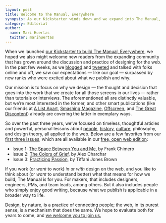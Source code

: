 ```yaml
---
layout: post
title: Welcome to The Manual, Everywhere
synopsis: As our Kickstarter winds down and we expand into The Manual, Everywhere, we’re showing new and longtime readers who we are, what we do, and what voice we hope to have, both in the web designing community and beyond it.
category: Editorial
author:
  name: Mari Huertas
  twitter: marihuertas
---
```


When we launched [our Kickstarter to build The Manual, Everywhere][ks], we hoped we also might welcome new readers from the expanding community that has grown around the discussion and practice of designing for the web. In the past few weeks, as we [blogged][blog] and [tweeted][twitter] and talked with folks online and off, we saw our expectations — like our goal — surpassed by new ranks who were excited about what we publish and why.

Our mission is to focus on why we design — the thought and decision that goes into the work that we create for all those screens in our lives — rather than tutorials or interviews. The aforementioned all are distinctly valuable, but we’re most interested in the former, and other smart publications (like our friends at [A List Apart][ala], [Smashing Magazine][smashing], [Offscreen][offscreen], and [The Great Discontent][tgd]) already are covering the latter in exemplary ways.

So over the past three years, we’ve focused on timeless, thoughtful articles and powerful, personal lessons about [people][people], [history][history], [culture][culture], philosophy, and design theory, all applied to the web. Below are a few favorites from our [first three issues][volume-i], which are all available in our [free, open web edition][web]:

* Issue 1: [The Space Between You and Me][space], by Frank Chimero
* Issue 2: [The Colors of Grief][colors], by Alex Charchar
* Issue 3: [Practicing Passion][passion], by Tiffani Jones Brown

If you work (or _want_ to work) _in_ or _with_ design on the web, and you like to think about (or _want_ to understand better) what that means for how we build, The Manual is for you. For makers, that includes designers, engineers, PMs, and team leads, among others. But it also includes people who simply enjoy good writing, because what we publish is applicable in a broader way to life.

Design, by nature, is a practice of connecting people; the web, in its purest sense, is a mechanism that does the same. We hope to evaluate both for years to come, and [we welcome you to join us.][web]

[ks]: http://themanual.org/kickstarter
[web]: http://themanual.org/
[space]: https://themanual.org/read/issues/1/frank-chimero/article
[colors]: https://themanual.org/read/issues/2/alex-charchar/article
[passion]: https://themanual.org/read/issues/3/tiffani-jones-brown/article
[ala]: http://alistapart.com
[smashing]: http://www.smashingmagazine.com
[offscreen]: http://www.offscreenmag.com
[tgd]: https://thegreatdiscontent.com
[blog]: http://blog.themanual.org
[twitter]: https://twitter.com/themanual
[volume-i]: http://shop.themanual.org/products/volume-i
[people]: https://themanual.org/read/topics/people
[history]: https://themanual.org/read/topics/history
[culture]: https://themanual.org/read/topics/culture
